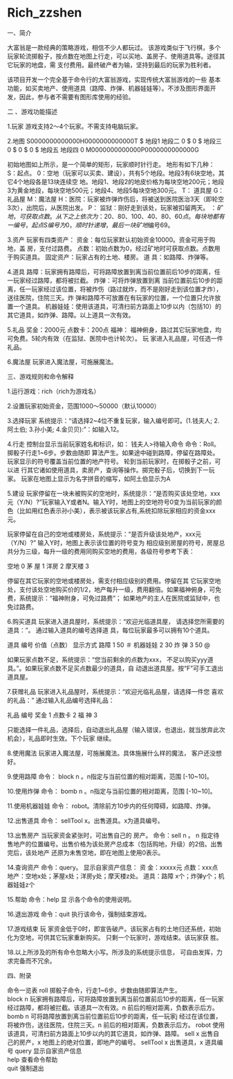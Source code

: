 # Rich_zzshen
一、简介

大富翁是一款经典的策略游戏，相信不少人都玩过。 该游戏类似于飞行棋，多个玩家轮流掷骰子，按点数在地图上行走，可以买地、盖房子、使用道具等。途径其它玩家的地盘，需 支付费用。最终破产者为输，坚持到最后的玩家为胜利者。

该项目开发一个完全基于命令行的大富翁游戏，实现传统大富翁游戏的一些 基本功能，如买卖地产、使用道具（路障、炸弹、机器娃娃等）。不涉及图形界面开发，因此，参与者不需要有图形库使用的经验。

二 、游戏功能描述

1.玩家
游戏支持2～4个玩家。不需支持电脑玩家。

2.地图
  S0000000000000H0000000000000T
  $  地段1          地段二     0
  $                           0 
  $                    地段三  0
  $                           0
  $                           0
  $  地段五          地段四    0
  M0000000000000P0000000000000G

初始地图如上所示，是一个简单的矩形，玩家顺时针行走。
地形有如下几种：
S：起点。
0：空地（玩家可以买卖、建设），共有5个地段。地段3有6块空地，其它4个地段各是13块连续空 地。地段1、地段2的地皮价格为每块空地200元；地段3为黄金地段，每块空地500元；地段4、地段5每块空地300元。
T： 道具屋
G：礼品屋
M：魔法屋
H：医院：玩家被炸弹炸伤后，将被送到医院医治3天（即轮空3次），出院后，从医院出发。
P： 监狱：刚好走到该处，玩家被扣留两天。
$：矿地，可获取点数。从下之上依次为：20、80、100、40、80、60点。
每块地都有一编号，起点S编号为0，顺时针递增，最 后一块矿地$编号69。

3.资产
玩家有四类资产：
资金：每位玩家默认初始资金10000。资金可用于购地，盖 房，支付过路费。
点数：初始点数为0，经过矿地时可获取点数。点数用于购买道具。
固定资产：玩家占有的土地、楼房。
道 具：如路障、炸弹等。

4.道具
路障：玩家拥有路障后，可将路障放置到离当前位置前后10步的距离，任一玩家经过路障，都将被拦截。
炸弹：可将炸弹放置到离 当前位置前后10步的距离，任一玩家经过该位置，将被炸伤（路过就炸，而不是刚好走到该位置才炸），送往医院，住院三天。炸 弹和路障不可放置在有玩家的位置，一个位置只允许放置一个道具。
机器娃娃：使用该道具，可清扫前方路面上10步以内（包括10）的 其它道具，如炸弹、路障。以上道具一次有效。

5.礼品
奖金：2000元
点数卡：200点
福神： 福神俯身，路过其它玩家地盘，均可免费。5轮内有效（在监狱、医院中也计轮次）。
玩 家进入礼品屋，可任选一件礼品。

6.魔法屋
玩家进入魔法屋，可施展魔法。

三、游戏规则和命令解释

1.运行游戏：rich（rich为游戏名）

2.设置玩家初始资金，范围1000～50000（默认10000）

3.选择玩家
系统提示：“请选择2~4位不重复玩家，输入编号即可。(1.钱夫人; 2.阿土伯; 3.孙小美; 4.金贝贝):”：如输入12。

4.行走
控制台显示当前玩家姓名和标识，如：
钱夫人>待输入命令
命令：Roll。掷骰子行走1~6步。步数由随即 算法产生。如果途中碰到路障，停留在路障处。 玩家显示的符号覆盖当前位置的地产符号。
轮到当前玩家时，在掷骰子之前，可以进 行其它诸如使用道具，卖房产，查询等操作。掷完骰子后，切换到下一玩家。
玩家在地图上显示为名字拼音的缩写，如阿土伯显示为A

5.建设
玩家停留在一块未被购买的空地时，系统提示：“是否购买该处空地，xxx元（Y/N）?”玩家输入Y或者N。输入Y时，地图上的空地符号0变为当前玩家的颜色（比如用红色表示孙小美），表示被该玩家占有,系统扣除玩家相应的资金xxx元。

玩家停留在自己的空地或楼房处，系统提示：“是否升级该处地产，xxx元（Y/N）?”
输入Y时，地图上表示该位置的符号变为 相应级别房屋的符号，房屋总共分为三级，每升一级的费用同购买空地的费用，各级符号参考下表：

空地     0
茅 屋     1
洋房     2
摩天楼  3

停留在其它玩家的空地或楼房处，需支付相应级别的费用。停留在其 它玩家空地处，支付该处空地购买价的1/2，地产每升一级，费用翻倍。如果福神俯身，可免费，系统提示：“福神附身，可免过路费”； 如果地产的主人在医院或监狱中，也免过路费。

6.购买道具
玩家进入道具屋时，系统提示：“欢迎光临道具屋， 请选择您所需要的道具：”。
通过输入道具的编号选择道 具，每位玩家最多可以拥有10个道具。

道具        编号    价值（点数）    显示方式
路障          1         50                         ＃
机器娃娃   2         30
炸 弹          3        50                         @

如果玩家点数不足，系统提示：“您当前剩余的点数为xxx， 不足以购买yyy道具。”。如果玩家点数不足买点数最少的道具，自 动退出道具屋。按“F”可手工退出道具屋。

7.获赠礼品
玩家进入礼品屋时，系统提示：“欢迎光临礼品屋，请选择一件您 喜欢的礼品：”
通过输入礼品编号选择礼品：

礼品    编号
奖金      1
点数卡   2
福 神      3

只能选择一件礼品，选择后，自动退出礼品屋（输入错误，也退出，就当放弃此次机会），礼品即时生效。下个玩家 继续。

8.使用魔法
玩家进入魔法屋，可施展魔法。具体施展什么样的魔法， 客户还没想好。

9.使用路障
命令： block n 。n指定与当前位置的相对距离，范围 [-10~10]。

10.使用炸弹
命令： bomb  n 。n指定与当前位置的相对距离，范围 [-10~10]。

11.使用机器娃娃
命令： robot。清除前方10步内的任何障碍，如路障、炸弹。

12.出售道具
命令： sellTool x。出售道具。x为道具编号。

13.出售房产
当玩家资金紧张时，可出售自己的 房产。
命令：sell n 。 n 指定待售地产的位置编号。出售价格为该处房产总成本（包括购地，升级）的2倍。出售完后，该处地产 还原为未售空地，即在地图上使用0表示。

14.查询资产
命令：query。
显示自家资产信息：
资 金：xxxxx元
点数：xxx点
地产：空地x处；茅屋x处；洋房y处；摩天楼z处。
道具：路障 x个；炸弹y个；机器娃娃z个

15.帮助
命令：help
显 示各个命令的使用说明。

16.退出游戏
命令：quit
执行该命令，强制结束游戏。

17.游戏结束
玩 家资金低于0时，即宣告破产。该玩家占有的土地归还系统，初始化为空地，可供其它玩家重新购买。
只剩一个玩家时，游戏结束。该玩家获 胜。

18.以上所涉及的所有命令忽略大小写。所涉及的系统提示信息， 可自由发挥，力求完备而不冗余。

四、附录

命令一览表
roll           掷骰子命令，行走1~6步。步数由随即算法产生。   
block n     玩家拥有路障后，可将路障放置到离当前位置前后10步的距离，任一玩家经过路障，都将被拦截。该道具一次有效。n 前后的相对距离，负数表示后方。
bomb n    可将路障放置到离当前位置前后10步的距离，任一玩家j 经过在该位置，将被炸伤，送往医院，住院三天。n 前后的相对距离，负数表示后方。
robot        使用该道具，可清扫前方路面上10步以内的其它道具，如炸弹、路障。
sell x        出售自己的房产，x 地图上的绝对位置，即地产的编号。
sellTool x  出售道具，x 道具编号
query        显示自家资产信息   
help          查看命令帮助   
quit           强制退出
